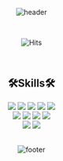 <!--
### Hi there 👋

**jade0819/jade0819** is a ✨ _special_ ✨ repository because its `README.md` (this file) appears on your GitHub profile.

Here are some ideas to get you started:

- 🔭 I’m currently working on ...
- 🌱 I’m currently learning ...
- 👯 I’m looking to collaborate on ...
- 🤔 I’m looking for help with ...
- 💬 Ask me about ...
- 📫 How to reach me: ...
- 😄 Pronouns: ...
- ⚡ Fun fact: ...
-->

<!--
![Anurag's GitHub stats](https://github-readme-stats.vercel.app/api?username=jade0819&show_icons=true&hide=issues,contribs&bg_color=F9BF52&border_color=F9BF52&title_color=ffffff&text_color=ffffff&icon_color=ffffff&border_radius=7)
-->
<!--
![header](https://capsule-render.vercel.app/api?type=cylinder&color=0:33EDC6,50:86A8E7,100:D16BA5&height=200&section=header&text=Hi!%20I'm%20jade%20=☽&fontColor=ffffff&fontSize=70&desc=front-end%20developer&descSize=30&descAlignY=80&animation=twinkling)
-->

<div align="center">

![header](https://capsule-render.vercel.app/api?type=cylinder&color=0:FFE5F1,50:C0DEFF,100:ADA2FF&height=200&section=header&text=Hi!%20I'm%20jade%20=☽&fontColor=ffffff&fontSize=70&desc=front-end%20developer&descSize=30&descAlignY=80&animation=twinkling)

<br/>

![Hits](https://hits.seeyoufarm.com/api/count/incr/badge.svg?url=https%3A%2F%2Fgithub.com%2Fjade0819%2Fhit-counter&count_bg=%23ADA2FF&title_bg=%23FFD5F1&icon=&title=hits&edge_flat=false)

<br/>

## 🛠️Skills🛠️

<img src="https://img.shields.io/badge/HTML5-E34F26?style=flat&logo=html5&logoColor=white"/>
<img src="https://img.shields.io/badge/CSS3-1572B6?style=flat&logo=css3&logoColor=white"/>
<img src="https://img.shields.io/badge/JavaScript-F7DF1E?style=flat&logo=javascript&logoColor=000000"/>
<img src="https://img.shields.io/badge/jQuery-0769AD?style=flat&logo=jquery&logoColor=white"/>
<img src="https://img.shields.io/badge/React-61DAFB?style=flat&logo=react&logoColor=000000"/><br/>
<img src="https://img.shields.io/badge/Styled Components-DB7093?style=flat&logo=styledcomponents&logoColor=white"/>
<img src="https://img.shields.io/badge/TailwindCSS-06B6D4?style=flat&logo=tailwindcss&logoColor=white"/>
<img src="https://img.shields.io/badge/Firebase-FFCA28?style=flat&logo=firebase&logoColor=white"/>
<img src="https://img.shields.io/badge/Amazon S3-569A31?style=flat&logo=amazons3&logoColor=white"/><br/>
<img src="https://img.shields.io/badge/GitHub-181717?style=flat&logo=github&logoColor=white"/>
<img src="https://img.shields.io/badge/Git-F05032?style=flat&logo=git&logoColor=white"/>

<br/>
<br/>

![footer](https://capsule-render.vercel.app/api?type=waving&color=0:BEFFF7,50:9EDDFF,100:6499E9&height=220&section=footer)

</div>
